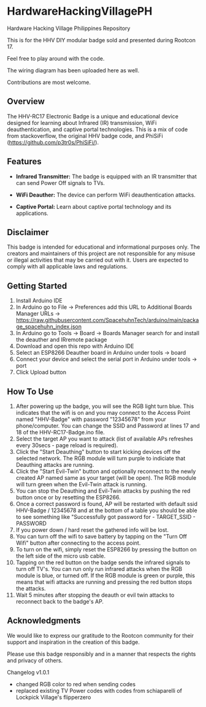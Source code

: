 # HardwareHackingVillagePH
Hardware Hacking Village Philippines Repository

This is for the HHV DIY modular badge sold and presented during Rootcon 17.

Feel free to play around with the code.

The wiring diagram has been uploaded here as well.

Contributions are most welcome.





## Overview

The HHV-RC17 Electronic Badge is a unique and educational device designed for learning about Infrared (IR) transmission, WiFi deauthentication, and captive portal technologies. This is a mix of code from stackoverflow, the original HHV badge code, and PhiSiFi (https://github.com/p3tr0s/PhiSiFi/).

## Features

- **Infrared Transmitter:** The badge is equipped with an IR transmitter that can send Power Off signals to TVs. 

- **WiFi Deauther:** The device can perform WiFi deauthentication attacks. 

- **Captive Portal:** Learn about captive portal technology and its applications. 


## Disclaimer

This badge is intended for educational and informational purposes only. The creators and maintainers of this project are not responsible for any misuse or illegal activities that may be carried out with it. Users are expected to comply with all applicable laws and regulations.


## Getting Started

1. Install Arduino IDE
2. In Arduino go to File -> Preferences add this URL to Additional Boards Manager URLs -> https://raw.githubusercontent.com/SpacehuhnTech/arduino/main/package_spacehuhn_index.json
3. In Arduino go to Tools -> Board -> Boards Manager search for and install the deauther and IRremote package
4. Download and open this repo with Arduino IDE
5. Select an ESP8266 Deauther board in Arduino under tools -> board
6. Connect your device and select the serial port in Arduino under tools -> port
7. Click Upload button


## How To Use
1. After powering up the badge, you will see the RGB light turn blue. This indicates that the wifi is on and you may connect to the Access Point named "HHV-Badge" with password "12345678" from your phone/computer. You can change the SSID and Password at lines 17 and 18 of the HHV-RC17-Badge.ino file.
2. Select the target AP you want to attack (list of available APs refreshes every 30secs - page reload is required).
3. Click the "Start Deauthing" button to start kicking devices off the selected network. The RGB module will turn purple to indiciate that Deauthing attacks are running.
4. Click the "Start Evil-Twin" button and optionally reconnect to the newly created AP named same as your target (will be open). The RGB module will turn green when the Evil-Twin attack is running.
5. You can stop the Deauthing and Evil-Twin attacks by pushing the red button once or by resetting the ESP8266.
6. Once a correct password is found, AP will be restarted with default ssid HHV-Badge / 12345678 and at the bottom of a table you should be able to see something like "Successfully got password for - TARGET_SSID - PASSWORD
7. If you power down / hard reset the gathered info will be lost.
8. You can turn off the wifi to save battery by tapping on the "Turn Off Wifi" button after connecting to the access point.
9. To turn on the wifi, simply reset the ESP8266 by pressing the button on the left side of the micro usb cable.
10. Tapping on the red button on the badge sends the infrared signals to turn off TV's. You can run only run infrared attacks when the RGB module is blue, or turned off. If the RGB module is green or purple, this means that wifi attacks are running and pressing the red  button stops the attacks.
11. Wait 5 minutes after stopping the deauth or evil twin attacks to reconnect back to the badge's AP.


## Acknowledgments

We would like to express our gratitude to the Rootcon community for their support and inspiration in the creation of this badge.

Please use this badge responsibly and in a manner that respects the rights and privacy of others.


Changelog
v1.0.1
- changed RGB color to red when sending codes
- replaced existing TV Power codes with codes from schiaparelli of Lockpick Village's flipperzero